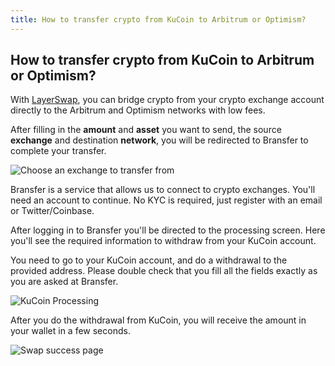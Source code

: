 ```yaml
---
title: How to transfer crypto from KuCoin to Arbitrum or Optimism?
---
```


## How to transfer crypto from KuCoin to Arbitrum or Optimism?

With [LayerSwap](/), you can bridge crypto from your crypto exchange account directly to the Arbitrum and Optimism networks with low fees. <br />

After filling in the **amount** and **asset** you want to send, the source **exchange** and destination **network**, you will be redirected to Bransfer to complete your transfer.

![Choose an exchange to transfer from](/images/bransfer_choose_exchange.png)

Bransfer is a service that allows us to connect to crypto exchanges.
You'll need an account to continue. No KYC is required, just register with an email or Twitter/Coinbase.

After logging in to Bransfer you'll be directed to the processing screen.
Here you'll see the required information to withdraw from your KuCoin account. <br />

You need to go to your KuCoin account, and do a withdrawal to the provided address.
Please double check that you fill all the fields exactly as you are asked at Bransfer.

![KuCoin Processing](/images/kucoin_withdraw.png)

After you do the withdrawal from KuCoin, you will receive the amount in your wallet in a few seconds.

![Swap success page](/images/swap_success.png)


